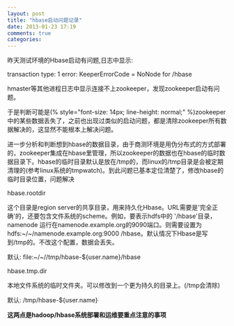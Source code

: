 ```yaml
---
layout: post
title: "hbase启动问题记录"
date: 2013-01-23 17:19
comments: true
categories: 
---
```

昨天测试环境的Hbase启动有问题,日志中显示:

transaction type: 1 error: KeeperErrorCode = NoNode for /hbase

hmaster等其他进程日志中显示连接不上zookeeper，发现zookeeper启动有问题。


于是判断可能是(% style="font-size: 14px; line-height: normal;" %)zookeeper中的某些数据丢失了，之前也出现过类似的启动问题，都是清除zookeeper所有数据解决的，这显然不能根本上解决问题。

进一步分析和判断想到hbase的数据目录，由于商测环境是用伪分布式的方式部署的，zookeeper集成在hbase里管理，所以zookeeper的数据也在hbase的临时数据目录下。hbase的临时目录默认是放在/tmp的，而linux的/tmp目录是会被定期清理的(参考linux系统的tmpwatch)。到此问题已基本定位清楚了，修改hbase的临时目录位置，问题解决



hbase.rootdir

这个目录是region  server的共享目录，用来持久化Hbase。URL需要是'完全正确'的，还要包含文件系统的scheme。例如，要表示hdfs中的 '/hbase'目录，namenode  运行在namenode.example.org的9090端口。则需要设置为hdfs:~/~/namenode.example.org:9000 /hbase。默认情况下Hbase是写到/tmp的。不改这个配置，数据会丢失。     

默认: file:~/~//tmp/hbase-${user.name}/hbase



hbase.tmp.dir

本地文件系统的临时文件夹。可以修改到一个更为持久的目录上。(/tmp会清除)     

默认: /tmp/hbase-${user.name}


**这两点是hadoop/hbase系统部署和运维要重点注意的事项**